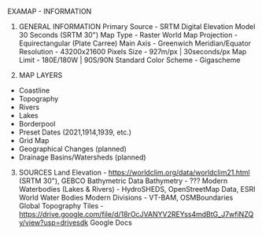 EXAMAP - INFORMATION


1. GENERAL INFORMATION
Primary Source - SRTM Digital Elevation Model 30 Seconds (SRTM 30") 
Map Type - Raster World Map
Projection - Equirectangular (Plate Carree)
Main Axis - Greenwich Meridian/Equator
Resolution - 43200x21600 Pixels
Size - 927m/px | 30seconds/px
Map Limit - 180E/180W | 90S/90N
Standard Color Scheme - Gigascheme 


2. MAP LAYERS
- Coastline
- Topography
- Rivers
- Lakes
- Borderpool
- Preset Dates (2021,1914,1939, etc.)
- Grid Map
- Geographical Changes (planned)
- Drainage Basins/Watersheds (planned)


3. SOURCES
Land Elevation - https://worldclim.org/data/worldclim21.html (SRTM 30"), GEBCO Bathymetric Data
Bathymetry - ???
Modern Waterbodies (Lakes & Rivers) - HydroSHEDS, OpenStreetMap Data, ESRI World Water Bodies
Modern Divisions - VT-BAM, OSMBoundaries
Global Topography Tiles - https://drive.google.com/file/d/18rOcJVANYV2REYss4mdBtG_J7wfiNZQy/view?usp=drivesdk 
Google Docs
